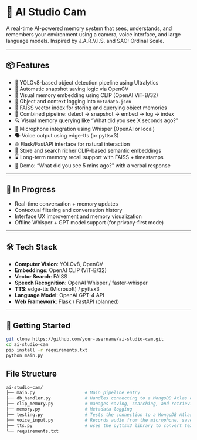 # 🧠 AI Studio Cam

A real-time AI-powered memory system that sees, understands, and remembers your environment using a camera, voice interface, and large language models. Inspired by J.A.R.V.I.S. and SAO: Ordinal Scale.

---

## 📦 Features

- 🎯 YOLOv8-based object detection pipeline using Ultralytics
- 📸 Automatic snapshot saving logic via OpenCV
- 🧠 Visual memory embedding using CLIP (OpenAI ViT-B/32)
- 📝 Object and context logging into `metadata.json`
- 🧠 FAISS vector index for storing and querying object memories
- 🔁 Combined pipeline: detect → snapshot → embed → log → index
- 🔍 Visual memory querying like “What did you see X seconds ago?”
- 🎤 Microphone integration using Whisper (OpenAI or local)
- 🗣️ Voice output using edge-tts (or pyttsx3)
- 🌐 Flask/FastAPI interface for natural interaction
- 🧠 Store and search richer CLIP-based semantic embeddings
- ⌛ Long-term memory recall support with FAISS + timestamps
- 🤖 Demo: “What did you see 5 mins ago?” with a verbal response

---

## 🚧 In Progress

- Real-time conversation + memory updates
- Contextual filtering and conversation history
- Interface UX improvement and memory visualization
- Offline Whisper + GPT model support (for privacy-first mode)

---

## 🛠️ Tech Stack

- **Computer Vision**: YOLOv8, OpenCV
- **Embeddings**: OpenAI CLIP (ViT-B/32)
- **Vector Search**: FAISS
- **Speech Recognition**: OpenAI Whisper / faster-whisper
- **TTS**: edge-tts (Microsoft) / pyttsx3
- **Language Model**: OpenAI GPT-4 API
- **Web Framework**: Flask / FastAPI (planned)

---

## 🚀 Getting Started

```bash
git clone https://github.com/your-username/ai-studio-cam.git
cd ai-studio-cam
pip install -r requirements.txt
python main.py
```

## File Structure

```bash
ai-studio-cam/
├── main.py                   # Main pipeline entry
├── db_handler.py             # Handles connecting to a MongoDB Atlas database
├── clip_memory.py            # manages saving, searching, and retrieving image snapshots
├── memory.py                 # Metadata logging
├── testing.py                # Tests the connection to a MongoDB Atlas database
├── voice_input.py            # Records audio from the microphone, saves it
├── tts.py                    # uses the pyttsx3 library to convert text to speech
└── requirements.txt
```